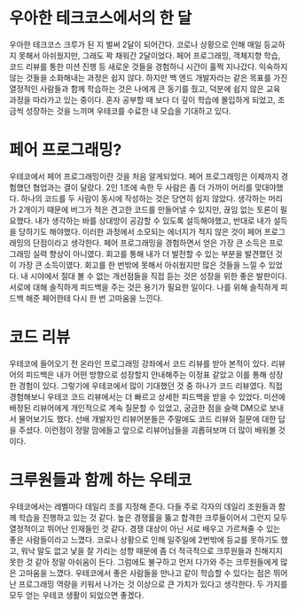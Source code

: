 # 우아한 테크코스에서의 한 달
우아한 테크코스 크루가 된 지 벌써 2달이 되어간다. 코로나 상황으로 인해 매일 등교하지 못해서 아쉬웠지만, 그래도 꽉 채워간 2달이었다. 페어 프로그래밍, 객체지향 학습, 코드 리뷰를 통한 미션 진행 등 새로운 것들을 경험하니 시간이 훌쩍 지나갔다. 익숙하지 않는 것들을 소화해내는 과정은 쉽지 않다. 하지만 백 엔드 개발자라는 같은 목표를 가진 열정적인 사람들과 함께 학습하는 것은 나에게 큰 동기를 줬고, 덕분에 쉽지 않은 교육 과정을 따라가고 있는 중이다. 혼자 공부할 때 보다 더 깊이 학습에 몰입하게 되었고, 조금씩 성장하는 것을 느끼며 우테코를 수료한 내 모습을 기대하고 있다.  

# 페어 프로그래밍?
우테코에서 페어 프로그래밍이란 것을 처음 알게되었다. 페어 프로그래밍은 이제까지 경험했던 협업과는 결이 달랐다. 2인 1조에 속한 두 사람은 좀 더 가까이 머리를 맞대야했다. 하나의 코드를 두 사람이 동시에 작성하는 것은 당연히 쉽지 않았다. 생각하는 머리가 2개이기 때문에 버그가 적은 견고한 코드를 만들어낼 수 있지만, 끊임 없는 토론이 필요했다. 내가 생각하는 바를 상대방이 공감할 수 있도록 설득해야했고, 반대로 내가 설득을 당하기도 해야했다. 이러한 과정에서 소모되는 에너지가 적지 않은 것이 페어 프로그래밍의 단점이라고 생각한다. 페어 프로그래밍을 경험하면서 얻은 가장 큰 소득은 프로그래밍 실력 향상이 아니였다. 회고를 통해 내가 더 발전할 수 있는 부분을 발견했던 것이 가장 큰 소득이였다. 회고를 한 번밖에 못해서 아쉬웠지만 많은 것들을 느낄 수 있었다. 내 시야에서 절대 볼 수 없는 개선점들을 직접 듣는 것은 성장을 위한 좋은 발판이다.  서로에 대해 솔직하게 피드백을 주는 것은 용기가 필요한 일이다. 나를 위해 솔직하게 피드백 해준 페어한테 다시 한 번 고마움을 느낀다. 

# 코드 리뷰 
우테코에 들어오기 전 온라인 프로그래밍 강좌에서 코드 리뷰를 받아 본적이 있다. 리뷰어의 피드백은 내가 어떤 방향으로 성장할지 안내해주는 이정표 같았고 이를 통해 성장한 경험이 있다. 그렇기에 우테코에서 많이 기대했던 것 중 하나가 코드 리뷰였다. 직접 경험해보니 우테코 코드 리뷰에서는 더 빠르고 상세한 피드백을 받을 수 있었다. 미션에 배정된 리뷰어에게 개인적으로 계속 질문할 수 있었고, 궁금한 점을 슬랙 DM으로 보내서 물어보기도 했다. 선배 개발자인 리뷰어분들은 주말에도 코드 리뷰와 질문에 대한 답을 주셨다. 이런점이 정말 맘에들고 앞으로 리뷰어님들을 괴롭혀보며 더 많이 배워볼 것이다.

# 크루원들과 함께 하는 우테코
우테코에서는 레벨마다 데일리 조를 지정해 준다. 다들 주로 각자의 데일리 조원들과 함께 학습을 진행하고 있는 것 같다. 높은 경쟁률을 뚫고 합격한 크루들이어서 그런지 모두 열정적이고 뛰어난 인재들인 것 같다. 경쟁 대상이 아닌 서로 배우고 가르쳐줄 수 있는 좋은 사람들이라고 느꼈다. 코로나 상황으로 인해 일주일에 2번밖에 등교를 못하기도 했고, 워낙 말도 없고 낯을 잘 가리는 성향 때문에 좀 더 적극적으로 크루원들과 친해지지 못한 것 같아 정말 아쉬움이 든다. 그럼에도 불구하고 먼저 다가와 주는 크루원들에게 많은 고마움을 느꼈다. 우테코에서 좋은 사람들을 만나고 같이 학습할 수 있다는 점은 뛰어난 프로그래밍 역량을 키워서 나가는 것 이상으로 큰 가치가 있다고 생각한다. 두 가지를 모두 얻는 우테코 생활이 되었으면 좋겠다.
